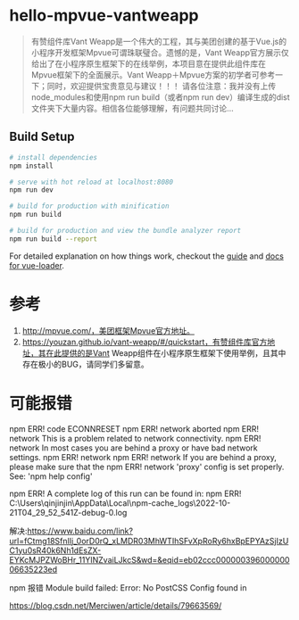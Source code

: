 # hello-mpvue-vantweapp

> 有赞组件库Vant Weapp是一个伟大的工程，其与美团创建的基于Vue.js的小程序开发框架Mpvue可谓珠联璧合。遗憾的是，Vant Weapp官方展示仅给出了在小程序原生框架下的在线举例，本项目意在提供此组件库在Mpvue框架下的全面展示。Vant Weapp＋Mpvue方案的初学者可参考一下；同时，欢迎提供宝贵意见与建议！！！
请各位注意：我并没有上传node_modules和使用npm run build（或者npm run dev）编译生成的dist文件夹下大量内容。相信各位能够理解，有问题共同讨论...

## Build Setup

``` bash
# install dependencies
npm install

# serve with hot reload at localhost:8080
npm run dev

# build for production with minification
npm run build

# build for production and view the bundle analyzer report
npm run build --report
```

For detailed explanation on how things work, checkout the [guide](http://vuejs-templates.github.io/webpack/) and [docs for vue-loader](http://vuejs.github.io/vue-loader).

# 参考
1. http://mpvue.com/，美团框架Mpvue官方地址。
2. https://youzan.github.io/vant-weapp/#/quickstart，有赞组件库官方地址，其在此提供的是Vant Weapp组件在小程序原生框架下使用举例，且其中存在极小的BUG，请同学们多留意。

# 可能报错
npm ERR! code ECONNRESET
npm ERR! network aborted
npm ERR! network This is a problem related to network connectivity.
npm ERR! network In most cases you are behind a proxy or have bad network settings.
npm ERR! network
npm ERR! network If you are behind a proxy, please make sure that the
npm ERR! network 'proxy' config is set properly.  See: 'npm help config'

npm ERR! A complete log of this run can be found in:
npm ERR!     C:\Users\qinjinjin\AppData\Local\npm-cache\_logs\2022-10-21T04_29_52_541Z-debug-0.log

解决:https://www.baidu.com/link?url=fCtmg18SfnlIj_0orD0rQ_xLMDR03MhWTIhSFvXpRoRy6hxBpEPYAzSjIzUC1yu0sR40k6Nh1dEsZX-EYKcMJPZWoBHr_11YINZvaiLJkcS&wd=&eqid=eb02ccc00000039600000006635223ed



npm 报错 Module build failed: Error: No PostCSS Config found in

https://blog.csdn.net/Merciwen/article/details/79663569/
